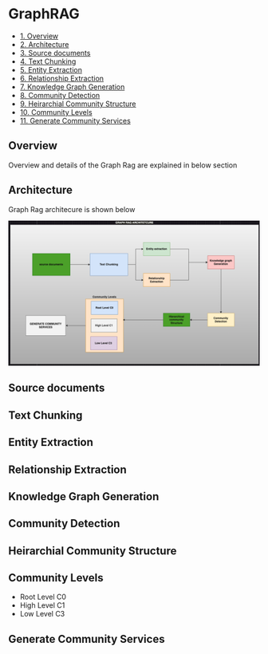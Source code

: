 # GraphRAG
- [1. Overview](#Overview)
- [2. Architecture](#Architecture)
- [3. Source documents](#Source-documents)
- [4. Text Chunking](#Text-Chunking)
- [5. Entity Extraction](#Entity-Extraction)
- [6. Relationship Extraction](#Relationship-Extraction)
- [7. Knowledge Graph Generation](#Knowledge-Graph-Generation)
- [8. Community Detection](#Community-Detection)
- [9. Heirarchial Community Structure](#Heirarchial-Community-Structure)
- [10. Community Levels](#Community-Levels)
- [11. Generate Community Services](#Generate-Community-Services)




## Overview
Overview and details of the Graph Rag are explained in below section 

## Architecture
Graph Rag architecure is shown below 

![GraphRagArchitecture](https://github.com/viswanath27/rag/blob/main/kg_rag/docs/images/kg_arch.png)

## Source documents

## Text Chunking 

## Entity Extraction

## Relationship Extraction

## Knowledge Graph Generation

## Community Detection

## Heirarchial Community Structure 

## Community Levels
* Root Level C0
* High Level C1 
* Low Level C3 

## Generate Community Services 